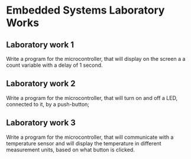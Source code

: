 # Embedded Systems Laboratory Works

## Laboratory work 1
 Write a program for the microcontroller, that will display on the screen a a count variable with a delay of 1 second.
## Laboratory work 2
 Write a program for the microcontroller, that will turn on and off a LED, connected to it, by a push-button;
## Laboratory work 3
Write a program for the microcontroller, that will communicate with a temperature sensor and will display the temperature in different measurement units, based on what button is clicked.
